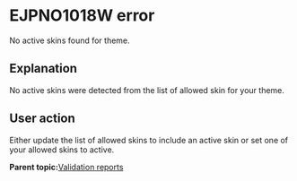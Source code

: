 # EJPNO1018W error

No active skins found for theme.

## Explanation

No active skins were detected from the list of allowed skin for your theme.

## User action

Either update the list of allowed skins to include an active skin or set one of your allowed skins to active.

**Parent topic:**[Validation reports](../dev-theme/themopt_an_val_reports.md)

